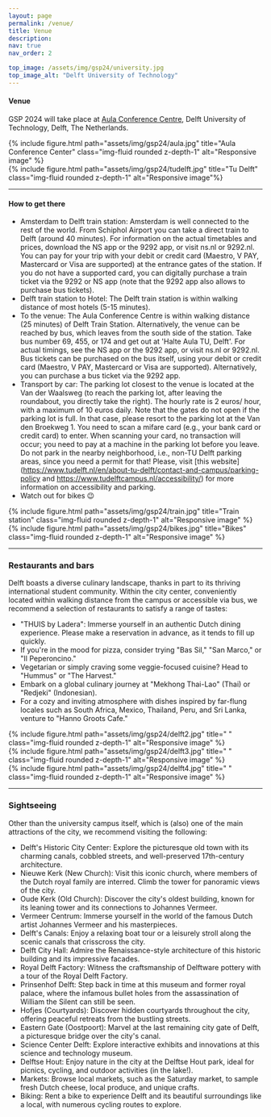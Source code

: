 ```yaml
---
layout: page
permalink: /venue/
title: Venue
description: 
nav: true
nav_order: 2

top_image: /assets/img/gsp24/university.jpg
top_image_alt: "Delft University of Technology"
---
```


#### Venue
GSP 2024 will take place at [Aula Conference Centre](https://map.tudelftcampus.nl/poi/aula-conference-centre/), Delft University of Technology, Delft, The Netherlands.

<div class="row justify-content-sm-center">
    <div class="col-sm-6 mt-3 mt-md-0">
        {% include figure.html path="assets/img/gsp24/aula.jpg" title="Aula Conference Center" class="img-fluid rounded z-depth-1" alt="Responsive image" %}
    </div>
    <div class="col-sm-6 mt-3 mt-md-0">
        {% include figure.html path="assets/img/gsp24/tudelft.jpg" title="Tu Delft" class="img-fluid rounded z-depth-1" alt="Responsive image"%}
    </div>
</div>


---
#### How to get there

+ Amsterdam to Delft train station: Amsterdam is well connected to the rest of the world. From Schiphol Airport you can take a direct train to Delft (around 40 minutes). For information on the actual timetables and prices, download the NS app or the 9292 app, or visit ns.nl or 9292.nl. You can pay for your trip with your debit or credit card (Maestro, V PAY, Mastercard or Visa are supported) at the entrance gates of the station. If you do not have a supported card, you can digitally purchase a train ticket via the 9292 or NS app (note that the 9292 app also allows to purchase bus tickets). 
+ Delft train station to Hotel: The Delft train station is within walking distance of most hotels (5-15 minutes).
+ To the venue: The Aula Conference Centre is within walking distance (25 minutes) of Delft Train Station. Alternatively, the venue can be reached by bus, which leaves from the south side of the station. Take bus number 69, 455, or 174 and get out at 'Halte Aula TU, Delft'. For actual timings, see the NS app or the 9292 app, or visit ns.nl or 9292.nl. Bus tickets can be purchased on the bus itself, using your debit or credit card (Maestro, V PAY, Mastercard or Visa are supported). Alternatively, you can purchase a bus ticket via the 9292 app. 
+ Transport by car: The parking lot closest to the venue is located at the Van der Waalsweg (to reach the parking lot, after leaving the roundabout, you directly take the right). The hourly rate is 2 euros/ hour, with a maximum of 10 euros daily. Note that the gates do not open if the parking lot is full. In that case, please resort to the parking lot at the Van den Broekweg 1. You need to scan a mifare card (e.g., your bank card or credit card) to enter. When scanning your card, no transaction will occur; you need to pay at a machine in the parking lot before you leave. 
Do not park in the nearby neighborhood, i.e., non-TU Delft parking areas, since you need a permit for that! 
Please, visit [this website](https://www.tudelft.nl/en/about-tu-delft/contact-and-campus/parking-policy and https://www.tudelftcampus.nl/accessibility/) for more information on accessibility and parking. 
+ Watch out for bikes :wink:

<div class="row justify-content-sm-center">
    <div class="col-sm-6 mt-3 mt-md-0">
        {% include figure.html path="assets/img/gsp24/train.jpg" title="Train station" class="img-fluid rounded z-depth-1" alt="Responsive image" %}
    </div>
    <div class="col-sm-6 mt-3 mt-md-0">
        {% include figure.html path="assets/img/gsp24/bikes.jpg" title="Bikes" class="img-fluid rounded z-depth-1" alt="Responsive image" %}
    </div>
</div>


---
### Restaurants and bars

Delft boasts a diverse culinary landscape, thanks in part to its thriving international student community. Within the city center, conveniently located within walking distance from the campus or accessible via bus, we recommend a selection of restaurants to satisfy a range of tastes: 

+ "THUIS by Ladera": Immerse yourself in an authentic Dutch dining experience. Please make a reservation in advance, as it tends to fill up quickly. 
+ If you're in the mood for pizza, consider trying "Bas Sil," "San Marco," or "Il Peperoncino." 
+ Vegetarian or simply craving some veggie-focused cuisine? Head to "Hummus" or "The Harvest." 
+ Embark on a global culinary journey at "Mekhong Thai-Lao" (Thai) or "Redjeki" (Indonesian). 
+ For a cozy and inviting atmosphere with dishes inspired by far-flung locales such as South Africa, Mexico, Thailand, Peru, and Sri Lanka, venture to "Hanno Groots Cafe." 

<div class="row justify-content-sm-center">
    <div class="col-sm-4 mt-3 mt-md-0">
        {% include figure.html path="assets/img/gsp24/delft2.jpg" title=" " class="img-fluid rounded z-depth-1" alt="Responsive image" %}
    </div>
    <div class="col-sm-4 mt-3 mt-md-0">
        {% include figure.html path="assets/img/gsp24/delft3.jpg" title=" " class="img-fluid rounded z-depth-1" alt="Responsive image" %}
    </div>
    <div class="col-sm-4 mt-3 mt-md-0">
        {% include figure.html path="assets/img/gsp24/delft4.jpg" title=" " class="img-fluid rounded z-depth-1" alt="Responsive image" %}
    </div>

</div>

---
### Sightseeing

Other than the university campus itself, which is (also) one of the main attractions of the city, we recommend visiting the following: 

+ Delft's Historic City Center: Explore the picturesque old town with its charming canals, cobbled streets, and well-preserved 17th-century architecture. 
+ Nieuwe Kerk (New Church): Visit this iconic church, where members of the Dutch royal family are interred. Climb the tower for panoramic views of the city. 
+ Oude Kerk (Old Church): Discover the city's oldest building, known for its leaning tower and its connections to Johannes Vermeer. 
+ Vermeer Centrum: Immerse yourself in the world of the famous Dutch artist Johannes Vermeer and his masterpieces. 
+ Delft's Canals: Enjoy a relaxing boat tour or a leisurely stroll along the scenic canals that crisscross the city. 
+ Delft City Hall: Admire the Renaissance-style architecture of this historic building and its impressive facades. 
+ Royal Delft Factory: Witness the craftsmanship of Delftware pottery with a tour of the Royal Delft Factory. 
+ Prinsenhof Delft: Step back in time at this museum and former royal palace, where the infamous bullet holes from the assassination of William the Silent can still be seen. 
+ Hofjes (Courtyards): Discover hidden courtyards throughout the city, offering peaceful retreats from the bustling streets. 
+ Eastern Gate (Oostpoort): Marvel at the last remaining city gate of Delft, a picturesque bridge over the city's canal. 
+ Science Center Delft: Explore interactive exhibits and innovations at this science and technology museum. 
+ Delftse Hout: Enjoy nature in the city at the Delftse Hout park, ideal for picnics, cycling, and outdoor activities (in the lake!). 
+ Markets: Browse local markets, such as the Saturday market, to sample fresh Dutch cheese, local produce, and unique crafts. 
+ Biking: Rent a bike to experience Delft and its beautiful surroundings like a local, with numerous cycling routes to explore. 


